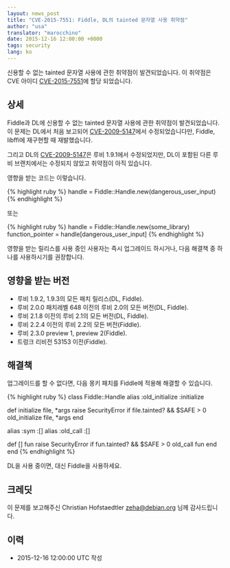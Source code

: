 ```yaml
---
layout: news_post
title: "CVE-2015-7551: Fiddle, DL의 tainted 문자열 사용 취약점"
author: "usa"
translator: "marocchino"
date: 2015-12-16 12:00:00 +0000
tags: security
lang: ko
---
```


신용할 수 없는 tainted 문자열 사용에 관한 취약점이 발견되었습니다.
이 취약점은 CVE 아이디 [CVE-2015-7551](http://cve.mitre.org/cgi-bin/cvename.cgi?name=CVE-2015-7551)에
할당 되었습니다.

상세
-------

Fiddle과 DL에 신용할 수 없는 tainted 문자열 사용에 관한 취약점이 발견되었습니다.
이 문제는 DL에서 처음 보고되어 [CVE-2009-5147](http://cve.mitre.org/cgi-bin/cvename.cgi?name=CVE-2009-5147)에서 수정되었습니다만, Fiddle, libffi에 재구현할 때 재발했습니다.

그리고 DL의 [CVE-2009-5147](http://cve.mitre.org/cgi-bin/cvename.cgi?name=CVE-2009-5147)은
루비 1.9.1에서 수정되었지만, DL이 포함된 다른 루비 브랜치에서는 수정되지
않았고 취약점이 아직 있습니다.

영향을 받는 코드는 이렇습니다.

{% highlight ruby %}
handle = Fiddle::Handle.new(dangerous_user_input)
{% endhighlight %}

또는

{% highlight ruby %}
handle = Fiddle::Handle.new(some_library)
function_pointer = handle[dangerous_user_input]
{% endhighlight %}

영향을 받는 릴리스를 사용 중인 사용자는 즉시 업그레이드 하시거나, 다음 해결책 중
하나를 사용하시기를 권장합니다.

영향을 받는 버전
-----------------

* 루비 1.9.2, 1.9.3의 모든 패치 릴리스(DL, Fiddle).
* 루비 2.0.0 패치레벨 648 이전의 루비 2.0의 모든 버전(DL, Fiddle).
* 루비 2.1.8 이전의 루비 2.1의 모든 버전(DL, Fiddle).
* 루비 2.2.4 이전의 루비 2.2의 모든 버전(Fiddle).
* 루비 2.3.0 preview 1, preview 2(Fiddle).
* 트렁크 리비전 53153 이전(Fiddle).

해결책
-----------

업그레이드를 할 수 없다면, 다음 몽키 패치를 Fiddle에 적용해 해결할 수 있습니다.

{% highlight ruby %}
class Fiddle::Handle
  alias :old_initialize :initialize

  def initialize file, *args
    raise SecurityError if file.tainted? && $SAFE > 0
    old_initialize file, *args
  end

  alias :sym :[]
  alias :old_call :[]

  def [] fun
    raise SecurityError if fun.tainted? && $SAFE > 0
    old_call fun
  end
end
{% endhighlight %}

DL을 사용 중이면, 대신 Fiddle을 사용하세요.

크레딧
-------

이 문제를 보고해주신 Christian Hofstaedtler <zeha@debian.org> 님께 감사드립니다.

이력
-------

* 2015-12-16 12:00:00 UTC 작성
